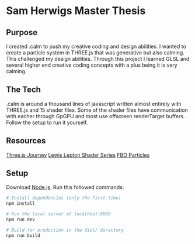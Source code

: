 # Sam Herwigs Master Thesis


## Purpose 
I created .calm to push my creative coding and design abilities. 
I wanted to create a particle system in THREE.js that was generative but also calming. This challenged my design abilities.
Through this project I learned GLSL and several higher end creative coding concepts with a plus being it is very calming. 

## The Tech 
.calm is around a thousand lines of javascript written almost entirely with THREE.js and 15 shader files. 
Some of the shader files have communication with eacher through GpGPU and most use offscreen renderTarget buffers. 
Follow the setup to run it yourself. 

## Resources 
[Three.js Journey](https://threejs-journey.xyz/) 
[Lewis Lepton Shader Series](https://www.youtube.com/playlist?list=PL4neAtv21WOmIrTrkNO3xCyrxg4LKkrF7) 
[FBO Particles](http://barradeau.com/blog/?p=621)


## Setup
Download [Node.js](https://nodejs.org/en/download/).
Run this followed commands:

``` bash
# Install dependencies (only the first time)
npm install

# Run the local server at localhost:8080
npm run dev

# Build for production in the dist/ directory
npm run build
```

